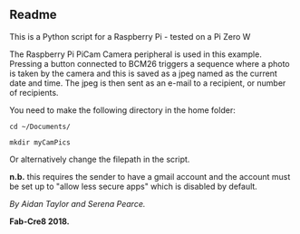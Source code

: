 ## Readme

This is a Python script for a Raspberry Pi - tested on a Pi Zero W

The Raspberry Pi PiCam Camera peripheral is used in this example. Pressing a
button connected to BCM26 triggers a sequence where a photo is taken by the
camera and this is saved as a jpeg named as the current date and time. The jpeg
is then sent as an e-mail to a recipient, or number of recipients.

You need to make the following directory in the home folder:

```
cd ~/Documents/

mkdir myCamPics
```

Or alternatively change the filepath in the script.

**n.b.** this requires the sender to have a gmail account and the account must be
set up to "allow less secure apps" which is disabled by default.

*By Aidan Taylor and Serena Pearce.*

**Fab-Cre8 2018.**
